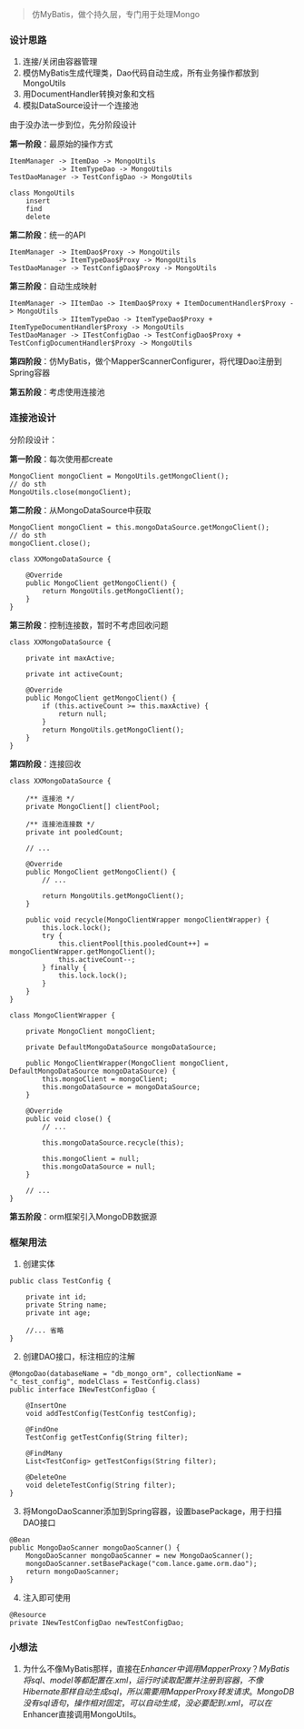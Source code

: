 > 仿MyBatis，做个持久层，专门用于处理Mongo

### 设计思路
1. 连接/关闭由容器管理
2. 模仿MyBatis生成代理类，Dao代码自动生成，所有业务操作都放到MongoUtils
3. 用DocumentHandler转换对象和文档
4. 模拟DataSource设计一个连接池

由于没办法一步到位，先分阶段设计

**第一阶段**：最原始的操作方式
```
ItemManager -> ItemDao -> MongoUtils
            -> ItemTypeDao -> MongoUtils
TestDaoManager -> TestConfigDao -> MongoUtils

class MongoUtils
    insert
    find
    delete
```

**第二阶段**：统一的API
```
ItemManager -> ItemDao$Proxy -> MongoUtils
            -> ItemTypeDao$Proxy -> MongoUtils
TestDaoManager -> TestConfigDao$Proxy -> MongoUtils
```

**第三阶段**：自动生成映射
```
ItemManager -> IItemDao -> ItemDao$Proxy + ItemDocumentHandler$Proxy -> MongoUtils
            -> IItemTypeDao -> ItemTypeDao$Proxy + ItemTypeDocumentHandler$Proxy -> MongoUtils
TestDaoManager -> ITestConfigDao -> TestConfigDao$Proxy + TestConfigDocumentHandler$Proxy -> MongoUtils
```

**第四阶段**：仿MyBatis，做个MapperScannerConfigurer，将代理Dao注册到Spring容器  

**第五阶段**：考虑使用连接池

### 连接池设计
分阶段设计：

**第一阶段**：每次使用都create 
```
MongoClient mongoClient = MongoUtils.getMongoClient();
// do sth
MongoUtils.close(mongoClient);
``` 

**第二阶段**：从MongoDataSource中获取
```
MongoClient mongoClient = this.mongoDataSource.getMongoClient();
// do sth
mongoClient.close();

class XXMongoDataSource {
    
    @Override
    public MongoClient getMongoClient() {
        return MongoUtils.getMongoClient();
    }
}
```

**第三阶段**：控制连接数，暂时不考虑回收问题
```
class XXMongoDataSource {
    
    private int maxActive;

    private int activeCount;
    
    @Override
    public MongoClient getMongoClient() {
        if (this.activeCount >= this.maxActive) {
            return null;
        }
        return MongoUtils.getMongoClient();
    }
}
```

**第四阶段**：连接回收
```
class XXMongoDataSource {
    
    /** 连接池 */
    private MongoClient[] clientPool;

    /** 连接池连接数 */
    private int pooledCount;
    
    // ...
    
    @Override
    public MongoClient getMongoClient() {
        // ...

        return MongoUtils.getMongoClient();
    }

    public void recycle(MongoClientWrapper mongoClientWrapper) {
        this.lock.lock();
        try {
            this.clientPool[this.pooledCount++] = mongoClientWrapper.getMongoClient();
            this.activeCount--;
        } finally {
            this.lock.lock();
        }
    }
}

class MongoClientWrapper {

    private MongoClient mongoClient;
    
    private DefaultMongoDataSource mongoDataSource;
    
    public MongoClientWrapper(MongoClient mongoClient, DefaultMongoDataSource mongoDataSource) {
        this.mongoClient = mongoClient;
        this.mongoDataSource = mongoDataSource;
    }
    
    @Override
    public void close() {
        // ...

        this.mongoDataSource.recycle(this);

        this.mongoClient = null;
        this.mongoDataSource = null;
    }

    // ...
}
```

**第五阶段**：orm框架引入MongoDB数据源  

### 框架用法
1. 创建实体
```
public class TestConfig {

    private int id;
    private String name;
    private int age;

    //... 省略
}
```

2. 创建DAO接口，标注相应的注解
```
@MongoDao(databaseName = "db_mongo_orm", collectionName = "c_test_config", modelClass = TestConfig.class)
public interface INewTestConfigDao {

    @InsertOne
    void addTestConfig(TestConfig testConfig);

    @FindOne
    TestConfig getTestConfig(String filter);

    @FindMany
    List<TestConfig> getTestConfigs(String filter);

    @DeleteOne
    void deleteTestConfig(String filter);
}
```

3. 将MongoDaoScanner添加到Spring容器，设置basePackage，用于扫描DAO接口
```
@Bean
public MongoDaoScanner mongoDaoScanner() {
    MongoDaoScanner mongoDaoScanner = new MongoDaoScanner();
    mongoDaoScanner.setBasePackage("com.lance.game.orm.dao");
    return mongoDaoScanner;
}
```

4. 注入即可使用
```
@Resource
private INewTestConfigDao newTestConfigDao;
```

### 小想法
1. 为什么不像MyBatis那样，直接在$Enhancer中调用MapperProxy？
MyBatis将sql、model等都配置在.xml，运行时读取配置并注册到容器，不像Hibernate那样自动生成sql，所以需要用MapperProxy转发请求。
MongoDB没有sql语句，操作相对固定，可以自动生成，没必要配到.xml，可以在$Enhancer直接调用MongoUtils。